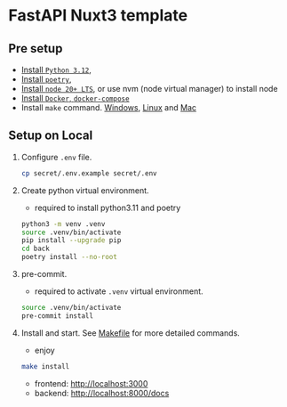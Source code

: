 # FastAPI Nuxt3 template

## **Pre setup**

- [Install `Python 3.12`](https://www.python.org/),
- [Install `poetry`](https://python-poetry.org/),
- [Install `node 20+ LTS`](https://nodejs.org/en), or use nvm (node virtual manager) to install node
- [Install `Docker`, `docker-compose`](https://docs.docker.com/get-docker/)
- Install `make` command. [Windows](https://stackoverflow.com/questions/32127524/how-to-install-and-use-make-in-windows), [Linux](https://askubuntu.com/questions/161104/how-do-i-install-make) and [Mac](https://stackoverflow.com/questions/10265742/how-to-install-make-and-gcc-on-a-mac)

## **Setup on Local**

1. Configure `.env` file.

    ```sh
    cp secret/.env.example secret/.env
    ```

2. Create python virtual environment.

    - required to install python3.11 and poetry

    ```sh
    python3 -m venv .venv
    source .venv/bin/activate
    pip install --upgrade pip
    cd back
    poetry install --no-root
    ```

3. pre-commit.

    - required to activate `.venv` virtual environment.

    ```sh
    source .venv/bin/activate
    pre-commit install
    ```

4. Install and start. See [Makefile](./Makefile) for more detailed commands.

    - enjoy

    ```sh
    make install
    ```

    - frontend: <http://localhost:3000>
    - backend: <http://localhost:8000/docs>
